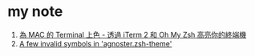 # my note

1. [為 MAC 的 Terminal 上色 - 透過 iTerm 2 和 Oh My Zsh 高亮你的終端機](https://pjchender.blogspot.com/2017/02/mac-terminal-iterm-2-oh-my-zsh.html)
 1. [A few invalid symbols in 'agnoster.zsh-theme'](https://github.com/robbyrussell/oh-my-zsh/issues/1906#issuecomment-252443982)


